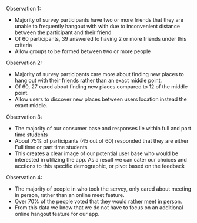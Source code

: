 Observation 1:
- Majority of survey participants have two or more friends that they are unable to frequently hangout with with due to inconvenient distance between the participant and their friend
- Of 60 participants, 39 answered to having 2 or more friends under this criteria
- Allow groups to be formed between two or more people
  
Observation 2:
- Majority of survey participants care more about finding new places to hang out with their friends rather than an exact middle point.
- Of 60, 27 cared about finding new places compared to 12 of the middle point.
- Allow users to discover new places between users location instead the exact middle.

Observation 3:
- The majority of our consumer base and responses lie within full and part time students
- About 75% of participants (45 out of 60) responded that they are either Full time or part time students
- This creates a clear image of our potential user base who would be interested in utilizing the app. As a result we can cater our choices and acctions to this specific demographic, or pivot based on the feedback


Observation 4:
- The majority of people in who took the servey, only cared about meeting in person, rather than an online meet feature.
- Over 70% of the people voted that they would rather meet in person.
- From this data we know that we do not have to focus on an additional online hangout feature for our app.
